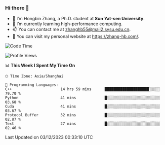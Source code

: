 ### Hi there 👋

- 🔭 I’m Hongbin Zhang, a Ph.D. student at **Sun Yat-sen University**.
- 🌱 I’m currently learning high-performance computing.
- 📫 You can contact me at zhanghb55@mail2.sysu.edu.cn.
- 👀 You can visit my personal website at https://zhang-hb.com/.

<!--START_SECTION:waka-->
![Code Time](http://img.shields.io/badge/Code%20Time-271%20hrs%2014%20mins-blue)

![Profile Views](http://img.shields.io/badge/Profile%20Views-23-blue)

📊 **This Week I Spent My Time On** 

```text
🕑︎ Time Zone: Asia/Shanghai

💬 Programming Languages: 
C++                      14 hrs 59 mins      ████████████████████░░░░░   79.70 % 
Python                   41 mins             █░░░░░░░░░░░░░░░░░░░░░░░░   03.68 % 
Cuda                     41 mins             █░░░░░░░░░░░░░░░░░░░░░░░░   03.67 % 
Protocol Buffer          32 mins             █░░░░░░░░░░░░░░░░░░░░░░░░   02.87 % 
Text                     27 mins             █░░░░░░░░░░░░░░░░░░░░░░░░   02.46 % 
```


 Last Updated on 03/12/2023 00:33:10 UTC
<!--END_SECTION:waka-->
